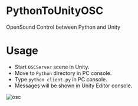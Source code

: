 # PythonToUnityOSC
OpenSound Control between Python and Unity

# Usage
- Start `OSCServer` scene in Unity.
- Move to `Python` directory in PC console. 
- Type ```python client.py``` in PC console.
- Messages will be shown in Unity Editor console.

![osc](https://user-images.githubusercontent.com/20081122/47198870-a2427c00-d3a9-11e8-88ca-cc9fd21af95c.png)
